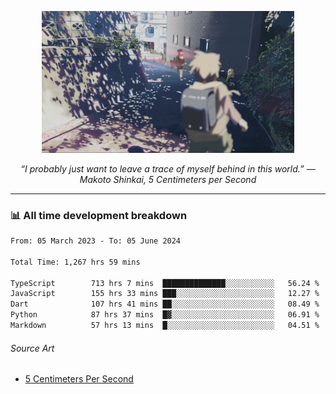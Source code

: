<p align="center"><img src="asset/header.jpg" width="80%"/></p>
<p align="center"><i>“I probably just want to leave a trace of myself behind in this world.” ― Makoto Shinkai, 5 Centimeters per Second</i></p>

---
<!--
<details>
  <summary>📃 My Resume</summary>

### Education

- 📖 **Computer Science**\
📆 10/2021 - present\
📍 **Thang Long University** - Hoang Mai, Hanoi, Vietnam

### Experience

<img align="right" src="https://img.shields.io/badge/Figma-F24E1E?style=flat&logo=figma&logoColor=white"/>
<img align="right" src="https://img.shields.io/badge/node.js-6DA55F?style=flat&logo=node.js&logoColor=white"/>
<img align="right" src="https://img.shields.io/badge/Next.js-black?style=flat&logo=next.js&logoColor=white"/>
<img align="right" src="https://img.shields.io/badge/TypeScript-007ACC?style=flat&logo=typescript&logoColor=white"/>


- 👨‍💻 **Frontend Web Intern**\
📆 07/2023 - present\
📍 **MQ ICT Solutions** - Hoang Mai, Hanoi, Vietnam
</details> 
-->

### 📊 All time development breakdown

<!--START_SECTION:waka-->

```txt
From: 05 March 2023 - To: 05 June 2024

Total Time: 1,267 hrs 59 mins

TypeScript        713 hrs 7 mins  ██████████████░░░░░░░░░░░   56.24 %
JavaScript        155 hrs 33 mins ███░░░░░░░░░░░░░░░░░░░░░░   12.27 %
Dart              107 hrs 41 mins ██░░░░░░░░░░░░░░░░░░░░░░░   08.49 %
Python            87 hrs 37 mins  █▓░░░░░░░░░░░░░░░░░░░░░░░   06.91 %
Markdown          57 hrs 13 mins  █░░░░░░░░░░░░░░░░░░░░░░░░   04.51 %
```

<!--END_SECTION:waka-->

###### Source Art

-  [5 Centimeters Per Second](https://wallhaven.cc/w/nrowq1)

